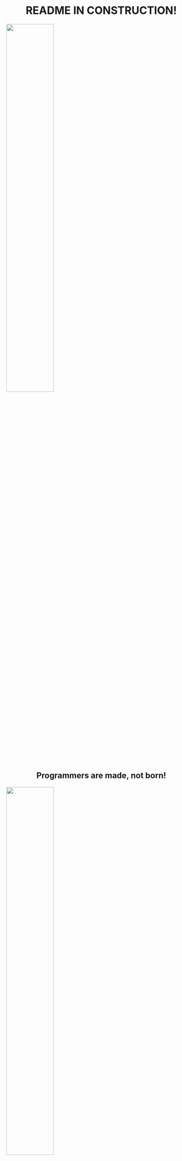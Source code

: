 <h1 align="center">README IN CONSTRUCTION!</h1>
<img width="50%" height="50%" src="https://image.freepik.com/free-vector/flat-construction-template_23-2147747125.jpg" /></a>

<h2 align="center">Programmers are made, not born!</h2>

<a href="https://wakatime.com"><img width="50%" height="50%" src="https://wakatime.com/share/@paton/cf96e0e1-daea-4d22-8b35-441b337066fa.png" /></a>

<h3 align="center"> More about me:</h3>
<a href="https://www.linkedin.com/in/patryknowak1990/"><img width="50%" height="50%" src="https://www.flaticon.com/svg/vstatic/svg/174/174857.svg?token=exp=1612875196~hmac=af345d7896b6ff96244ddced4dc4984c" /></a>



[![Anurag's GitHub stats](https://github-readme-stats.vercel.app/api?username=pat-on&count_private=true&show_icons=true)](https://github.com/anuraghazra/github-readme-stats)


[![Top Langs](https://github-readme-stats.vercel.app/api/top-langs/?username=pat-on&layout=compact)](https://github.com/anuraghazra/github-readme-stats)
